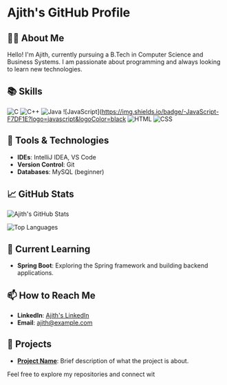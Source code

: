 # Ajith's GitHub Profile

## 👨‍💻 About Me
Hello! I'm Ajith, currently pursuing a B.Tech in Computer Science and Business Systems. I am passionate about programming and always looking to learn new technologies.

## 📚 Skills

  ![C](https://img.shields.io/badge/-C-blue?logo=c&logoColor=white)  ![C++](https://img.shields.io/badge/-C++-00599C?logo=c%2B%2B&logoColor=white) ![Java](https://img.shields.io/badge/-Java-007396?logo=java&logoColor=white) ![JavaScript](https://img.shields.io/badge/-JavaScript-F7DF1E?logo=javascript&logoColor=black ![HTML](https://img.shields.io/badge/-HTML-E34F26?logo=html5&logoColor=white) ![CSS](https://img.shields.io/badge/-CSS-1572B6?logo=css3&logoColor=white)



## 🔧 Tools & Technologies
- **IDEs**: IntelliJ IDEA, VS Code
- **Version Control**: Git
- **Databases**: MySQL (beginner)

## 📈 GitHub Stats

![Ajith's GitHub Stats](https://github-readme-stats.vercel.app/api?username=AjithM323&show_icons=true&count_private=true&hide=prs&hide_title=true&hide_border=true&theme=dark)

![Top Languages](https://github-readme-stats.vercel.app/api/top-langs/?username=AjithM323&layout=compact&hide=html&theme=dark)

## 📝 Current Learning
- **Spring Boot**: Exploring the Spring framework and building backend applications.

## 📫 How to Reach Me
- **LinkedIn**: [Ajith's LinkedIn](https://www.linkedin.com/in/YOUR_LINKEDIN_PROFILE)
- **Email**: ajith@example.com

## 🚀 Projects
- **[Project Name](https://github.com/YOUR_GITHUB_USERNAME/PROJECT_REPO)**: Brief description of what the project is about.

Feel free to explore my repositories and connect wit
